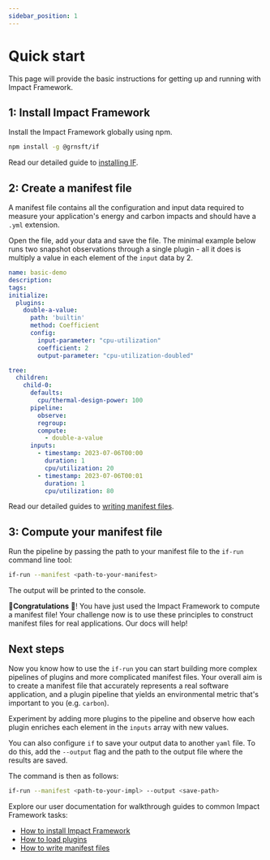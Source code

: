 ```yaml
---
sidebar_position: 1
---
```


# Quick start

This page will provide the basic instructions for getting up and running with Impact Framework.

## 1: Install Impact Framework

Install the Impact Framework globally using npm.

```sh
npm install -g @grnsft/if
```

Read our detailed guide to [installing IF](./how-to-install-if.md).


## 2: Create a manifest file

A manifest file contains all the configuration and input data required to measure your application's energy and carbon impacts and should have a `.yml` extension.

Open the file, add your data and save the file. The minimal example below runs two snapshot observations through a single plugin - all it does is multiply a value in each element of the `input` data by 2.

```yaml
name: basic-demo
description:
tags:
initialize:
  plugins:
    double-a-value: 
      path: 'builtin'
      method: Coefficient
      config:
        input-parameter: "cpu-utilization"
        coefficient: 2
        output-parameter: "cpu-utilization-doubled"

tree:
  children:
    child-0:
      defaults:
        cpu/thermal-design-power: 100
      pipeline:
        observe:
        regroup:
        compute:
          - double-a-value
      inputs:
        - timestamp: 2023-07-06T00:00
          duration: 1
          cpu/utilization: 20
        - timestamp: 2023-07-06T00:01
          duration: 1
          cpu/utilization: 80
```

Read our detailed guides to [writing manifest files](./how-to-write-manifests.md).

## 3: Compute your manifest file

Run the pipeline by passing the path to your manifest file to the `if-run` command line tool:

```sh
if-run --manifest <path-to-your-manifest>
```

The output will be printed to the console.

:tada:**Congratulations** :tada:! You have just used the Impact Framework to compute a manifest file! Your challenge now is to use these principles to construct manifest files for real applications. Our docs will help! 


## Next steps

Now you know how to use the `if-run` you can start building more complex pipelines of plugins and more complicated manifest files. Your overall aim is to create a manifest file that accurately represents a real software application, and a plugin pipeline that yields an environmental metric that's important to you (e.g. `carbon`).


Experiment by adding more plugins to the pipeline and observe how each plugin enriches each element in the `inputs` array with new values.


You can also configure `if` to save your output data to another `yaml` file. To do this, add the `--output` flag and the path to the output file where the results are saved.

The command is then as follows:

```sh
if-run --manifest <path-to-your-impl> --output <save-path>
```

Explore our user documentation for walkthrough guides to common Impact Framework tasks:

- [How to install Impact Framework](./how-to-install-if.md)
- [How to load plugins](./how-to-import-plugins.md)
- [How to write manifest files](./how-to-write-manifests.md)
